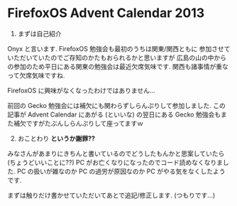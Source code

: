 FirefoxOS Advent Calendar 2013
==============================
1. まずは自己紹介

Onyx と言います. FirefoxOS 勉強会も最初のうちは関東/関西ともに
参加させていただいていたのでご存知のかたもおられるかと思いますが
広島の山の中からの参加のため平日にある関東の勉強会は最近欠席気味です.
関西も諸事情が重なって欠席気味ですね.

FirefoxOS に興味がなくなったわけではありません...

前回の Gecko 勉強会には補欠にも関わらずしらんぷりして参加しました.
この記事が Advent Calendar にあがる (といいな) の翌日にある
Gecko 勉強会もまた補欠ですがたぶんしらんぷりして座ってますｗ
 
2. おことわり **というか謝罪??**

みなさんがあまりにきちんと書いているのでどうしたもんかと思案していたら
(ちょうどいいことに??) PC がお亡くなりになったのでコード読めなくなりました.
PC の扱いが雑なのか PC の過労が原因なのか PC がやる気をなくしたようです.

まずは触りだけ書かせていただいてあとで追記/修正します. (つもりです...)
